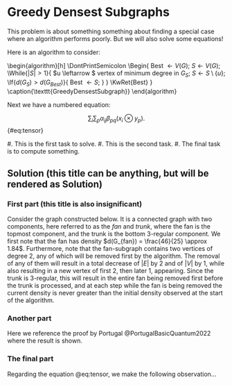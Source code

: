 # Greedy Densest Subgraphs

This problem is about something something about finding a special case where an algorithm performs poorly.
But we will also solve some equations!

Here is an algorithm to consider:

\begin{algorithm}[h]
        \DontPrintSemicolon
        \Begin{
                Best $\leftarrow V(G)$\;
                $S \leftarrow V(G)$\;
                \While{$|S| > 1$}{
                        $u \leftarrow $ vertex of minimum degree in $G_S$\;
                        $S \leftarrow S \setminus \{u\}$\;
                        \If{$d(G_S) > d(G_{Best})$}{
                                Best $\leftarrow S$\;
                        }
                }
                \KwRet{Best}
        }
        \caption{\texttt{GreedyDensestSubgraph}}
\end{algorithm}

Next we have a numbered equation:

$$
    \sum_i \sum_p \alpha_{ij}\beta_{pq}(x_i \otimes y_p).
$$ {#eq:tensor}

#. This is the first task to solve.
#. This is the second task.
#. The final task is to compute something.


## Solution (this title can be anything, but will be rendered as Solution)

### First part (this title is also insignificant)
Consider the graph constructed below. It is a connected graph with two components, here referred to as the *fan* and *trunk*, where the fan is the topmost component, and the trunk is the bottom 3-regular component. We first note that the fan has density $d(G_{fan}) = \frac{46}{25} \approx 1.84$. Furthermore, note that the fan-subgraph contains two vertices of degree 2, any of which will be removed first by the algorithm. The removal of any of them will result in a total decrease of $|E|$ by 2 and of $|V|$ by 1, while also resulting in a new vertex of first 2, then later 1, appearing. Since the trunk is 3-regular, this will result in the entire fan being removed first before the trunk is processed, and at each step while the fan is being removed the current density is never greater than the initial density observed at the start of the algorithm.

### Another part
Here we reference the proof by Portugal @PortugalBasicQuantum2022 where the result is shown.

### The final part
Regarding the equation @eq:tensor, we make the following observation...
